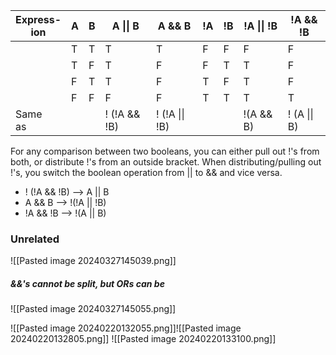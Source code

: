 
| Express-<br>ion | **A** | **B** | A \|\| B     | A && B         | !A  | !B  | !A \|\| !B | !A && !B     |
| --------------- | ----- | ----- | ------------ | -------------- | --- | --- | ---------- | ------------ |
|                 | T     | T     | T            | T              | F   | F   | F          | F            |
|                 | T     | F     | T            | F              | F   | T   | T          | F            |
|                 | F     | T     | T            | F              | T   | F   | T          | F            |
|                 | F     | F     | F            | F              | T   | T   | T          | T            |
| Same<br>as      |       |       | ! (!A && !B) | ! (!A \|\| !B) |     |     | !(A && B)  | ! (A \|\| B) |

For any comparison between two booleans, you can either pull out !'s from both, or distribute !'s from an outside bracket. When distributing/pulling out !'s, you switch the boolean operation from || to && and vice versa. 
- ! (!A && !B) --> A || B 
- A && B --> !(!A || !B)
- !A && !B --> !(A || B)
### Unrelated
![[Pasted image 20240327145039.png]]
##### &&'s cannot be split, but ORs can be
![[Pasted image 20240327145055.png]]


![[Pasted image 20240220132055.png]]![[Pasted image 20240220132805.png]]
![[Pasted image 20240220133100.png]]


